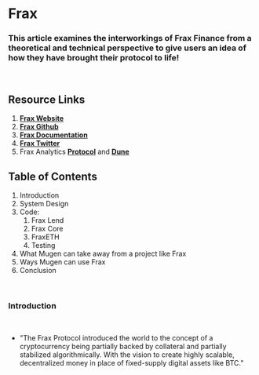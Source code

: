 # **Frax**

### This article examines the interworkings of Frax Finance from a theoretical and technical perspective to give users an idea of how they have brought their protocol to life!

<br>

## Resource Links

1. **[Frax Website](https://frax.finance/)**
2. **[Frax Github](https://github.com/FraxFinance)**
3. **[Frax Documentation](https://docs.frax.finance/)**
4. **[Frax Twitter](https://twitter.com/fraxfinance)**
5. Frax Analytics **[Protocol](https://facts.frax.finance/)** and **[Dune](https://dune.com/seba/Frax)**

## Table of Contents

1. Introduction
1. System Design
1. Code: <br>
   1. Frax Lend
   2. Frax Core
   3. FraxETH
   4. Testing
1. What Mugen can take away from a project like Frax
1. Ways Mugen can use Frax
1. Conclusion

<br>

### Introduction

<br>

- "The Frax Protocol introduced the world to the concept of a cryptocurrency being partially backed by collateral and partially stabilized algorithmically. With the vision to create highly scalable, decentralized money in place of fixed-supply digital assets like BTC."
